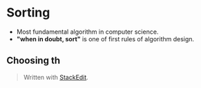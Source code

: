 # Sorting

- Most fundamental algorithm in computer science. 
- **"when in doubt, sort"** is one of  first rules of algorithm design. 

## Choosing th

> Written with [StackEdit](https://stackedit.io/).
<!--stackedit_data:
eyJoaXN0b3J5IjpbMTg3NDY2NzIyM119
-->